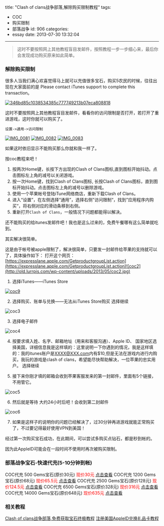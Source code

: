 title: "Clash of clans战争部落,解除购买限制教程"
tags:
  - COC
  - 购买限制
  - 部落战争
id: 906
categories:
  - essay
date: 2013-07-30 13:32:04
---

>这时不要按照网上其他教程盲目发邮件，按照教程一步一步细心来，最后你会发现成功购买原来如此简单。

<!--more-->

### 解除购买限制

很多人当我们满心欢喜觉得马上就可以充值很多宝石，购买5农民的时候，往往出现在大家面前的是
Please contact iTunes support to complete this transaction。

[![346bd85c1038534385c777749213b07eca808818](http://old.lurrpis.com/wp-content/uploads/2013/06/346bd85c1038534385c777749213b07eca808818-300x199.jpg)](http://old.lurrpis.com/wp-content/uploads/2013/06/346bd85c1038534385c777749213b07eca808818.jpg)

这时不要按照网上其他教程盲目发邮件，看看你的访问限制是否打开，若打开了重进游戏，这时你就可以购买了。

`设置->通用->访问限制`

[![IMG_0081](http://www.lurrpis.com/wp-content/uploads/2013/06/IMG_0081-200x300.png)](http://www.lurrpis.com/wp-content/uploads/2013/06/IMG_0081.png) [![IMG_0082](http://www.lurrpis.com/wp-content/uploads/2013/06/IMG_0082-200x300.png)](http://www.lurrpis.com/wp-content/uploads/2013/06/IMG_0082.png) [![IMG_0083](http://www.lurrpis.comwp-content/uploads/2013/06/IMG_0083-200x300.png)](http://www.lurrpis.com/wp-content/uploads/2013/06/IMG_0083.png)

如果这时依旧显示不能购买那么你就和我一样了。

按coc教程来吧！

1. 按两次Home键，长按下方出现的Clash of Clans图标,直到图标开始抖动。点击图标左上角的减号以关闭游戏。
2. 按一次Home键，找到Clash of Clans图标, 长按Clash of Clans图标，直到图标开始抖动。点击图标左上角的减号以删除游戏。
3. 使用一个苹果帐号登陆iTune网络商店，重新下载Clash of Clans。
4. 进入“设置”，在左侧选择“通用”，选择右侧”访问限制“，找到”应用程序内购买“，将右侧对应的滑动条移到右侧。
5. 重新打开`Clash of Clans`，一般情况下问题都能得以解决。

还不能购买的给itunes发邮件吧！我也是这么过来的，免费午餐哪有这么简单就吃到。

其实解决很简单。

这是由于帐号被apple限制了，解决很简单，只要发一封邮件给苹果的支持就可以了，具体操作如下：
打开这个网页：[https://expresslane.apple.com/GetproductgroupList.action](https://expresslane.apple.com/GetproductgroupList.action)![coc2](http://old.lurrpis.com/wp-content/uploads/2013/05/coc2.jpg)

1. 选择iTunes——iTunes Store

[![coc9](http://old.lurrpis.com/wp-content/uploads/2013/05/coc9.jpg)](http://old.lurrpis.com/wp-content/uploads/2013/05/coc9.jpg)

2. 选择购买、账单与兑换——无法从iTunes Store购买 选择继续

![coc3](http://old.lurrpis.com/wp-content/uploads/2013/05/coc3.jpg)

3. 选择电子邮件

![coc4](http://old.lurrpis.com/wp-content/uploads/2013/05/coc4.jpg)

4. 按要求填入姓、名字、邮箱地址（用来和客服沟通）、Apple ID、 国家地区选择美国，详细信息我是这样填的：这里说明一下你遇到的情况，我是这样填的：我的itunes账户是[XXXX@XXX.com](mailto:XXXX@XXX.com)内有$10,但是无法在游戏内进行内购买，我玩的游戏是clash of clans，希望能尽快帮助解决，一位苹果的忠实用户。 选择继续

5. 接下来你刚才填的邮箱会收到苹果客服发来的第一封邮件，里面有5个链接，不用管它。

![coc5](http://old.lurrpis.com/wp-content/uploads/2013/05/coc5.jpg)

6. 然后就是等待 大约24小时后吧！会收到第二封邮件

![coc6](http://old.lurrpis.com/wp-content/uploads/2013/05/coc6.jpg)

7. 如果是这样子的说明你的问题已经解决了，过30分钟再进游戏就能正常购买了，不过要记得最好使用VPN到美国！

经过第一次购买宝石成功，在此期间，可以尝试多购买点钻石，都是秒到帐的。

因为此AppleID可能会在一段时间不使用时再次被购买限制。

### 部落战争宝石-快速代充(5-10分钟到帐)

COC代充 500 Gems宝石(原价30元) <span style="color: #ff0000;">现价30元 </span> [点击查看](http://item.taobao.com/item.htm?spm=2013.1.0.0.zwGgts&amp;id=19378981055)
COC代充 1200 Gems宝石(原价68元) <span style="color: #ff0000;">现价65.5元</span> [点击查看](http://item.taobao.com/item.htm?spm=2013.1.0.0.3tz98P&amp;id=26378040187)
COC代充 2500 Gems宝石(原价128元) <span style="color: #ff0000;">现价124.5元</span> [点击查看](http://item.taobao.com/item.htm?spm=2013.1.0.0.2RG7o1&amp;id=26378120350)
COC代充 6500 Gems宝石(原价328元) <span style="color: #ff0000;">现价316元</span> [点击查看](http://item.taobao.com/item.htm?spm=2013.1.0.0.6dGYcz&amp;id=26674704701)
COC代充 14000 Gems宝石(原价648元) <span style="color: #ff0000;">现价635元</span> [点击查看](http://item.taobao.com/item.htm?spm=2013.1.0.0.PBf2W8&amp;id=19068762177)

### 相关教程

[Clash of clans战争部落,免费获取宝石终极教程](http://www.lurrpis.com/essay/484.html)
[注册美国AppleID兑换礼品卡教程](http://www.lurrpis.com/essay/875.html)